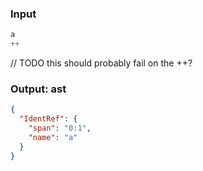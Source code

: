 ### Input
```js parse:expr
a
++
```

// TODO this should probably fail on the ++?
### Output: ast
```json
{
  "IdentRef": {
    "span": "0:1",
    "name": "a"
  }
}
```
